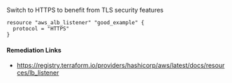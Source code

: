 
Switch to HTTPS to benefit from TLS security features

```hcl
resource "aws_alb_listener" "good_example" {
  protocol = "HTTPS"
}
```

#### Remediation Links
 - https://registry.terraform.io/providers/hashicorp/aws/latest/docs/resources/lb_listener
        